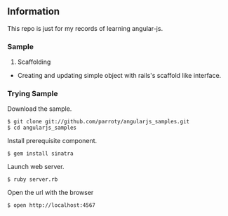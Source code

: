 ## Information
This repo is just for my records of learning angular-js.

### Sample

1. Scaffolding
 * Creating and updating simple object with rails's scaffold like interface.

### Trying Sample
Download the sample.

	$ git clone git://github.com/parroty/angularjs_samples.git
	$ cd angularjs_samples

Install prerequisite component.

	$ gem install sinatra

Launch web server.

	$ ruby server.rb

Open the url with the browser

	$ open http://localhost:4567
